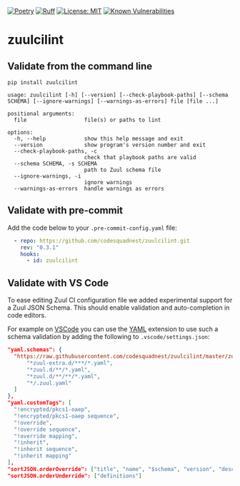 [![Poetry](https://img.shields.io/endpoint?url=https://python-poetry.org/badge/v0.json)](https://python-poetry.org/)
[![Ruff](https://img.shields.io/endpoint?url=https://raw.githubusercontent.com/astral-sh/ruff/main/assets/badge/v2.json)](https://github.com/astral-sh/ruff)
[![License: MIT](https://img.shields.io/badge/License-MIT-yellow.svg)](https://opensource.org/licenses/MIT)
[![Known Vulnerabilities](https://snyk.io/test/github/codesquadnest/zuulcilint/badge.svg)](https://snyk.io/advisor/python/zuulcilint)

# zuulcilint

## Validate from the command line

```
pip install zuulcilint

usage: zuulcilint [-h] [--version] [--check-playbook-paths] [--schema SCHEMA] [--ignore-warnings] [--warnings-as-errors] file [file ...]

positional arguments:
  file                  file(s) or paths to lint

options:
  -h, --help            show this help message and exit
  --version             show program's version number and exit
  --check-playbook-paths, -c
                        check that playbook paths are valid
  --schema SCHEMA, -s SCHEMA
                        path to Zuul schema file
  --ignore-warnings, -i
                        ignore warnings
  --warnings-as-errors  handle warnings as errors
```

## Validate with pre-commit

Add the code below to your `.pre-commit-config.yaml` file:

```yaml
  - repo: https://github.com/codesquadnest/zuulcilint.git
    rev: "0.3.1"
    hooks:
      - id: zuulcilint
```


## Validate with VS Code

To ease editing Zuul CI configuration file we added experimental support for
a Zuul JSON Schema. This should enable validation and auto-completion in
code editors.

For example on [VSCode](https://code.visualstudio.com) you can use the [YAML](https://marketplace.visualstudio.com/items?itemName=redhat.vscode-yaml) extension to use such a schema
validation by adding the following to `.vscode/settings.json`:


```json
"yaml.schemas": {
  "https://raw.githubusercontent.com/codesquadnest/zuulcilint/master/zuulcilint/zuul-schema.json": [
      "*zuul-extra.d/***/*.yaml",
      "*zuul.d/**/*.yaml",
      "*zuul.d/**/**/*.yaml",
      "*/.zuul.yaml"
  ]
},
"yaml.customTags": [
  "!encrypted/pkcs1-oaep",
  "!encrypted/pkcs1-oaep sequence",
  "!override",
  "!override sequence",
  "!override mapping",
  "!inherit",
  "!inherit sequence",
  "!inherit mapping"
],
"sortJSON.orderOverride": ["title", "name", "$schema", "version", "description", "type"],
"sortJSON.orderUnderride": ["definitions"]

```
